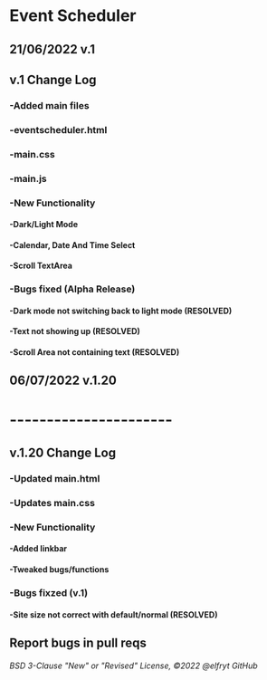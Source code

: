 # Event Scheduler

## 21/06/2022 v.1

## v.1 Change Log

### -Added main files
###     -eventscheduler.html
###     -main.css
###     -main.js

### -New Functionality
####    -Dark/Light Mode
####    -Calendar, Date And Time Select
####    -Scroll TextArea

### -Bugs fixed (Alpha Release)
####    -Dark mode not switching back to light mode (RESOLVED)
####    -Text not showing up (RESOLVED)
####    -Scroll Area not containing text (RESOLVED)

## 06/07/2022 v.1.20

# ----------------------

## v.1.20 Change Log

### -Updated main.html
### -Updates main.css

### -New Functionality
#### -Added linkbar
#### -Tweaked bugs/functions

### -Bugs fixzed (v.1)
#### -Site size not correct with default/normal (RESOLVED)

## Report bugs in pull reqs

###### BSD 3-Clause "New" or "Revised" License, ©️2022 @elfryt GitHub